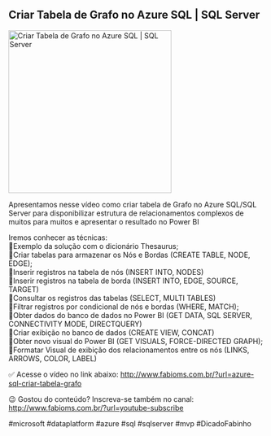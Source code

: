 ## Criar Tabela de Grafo no Azure SQL | SQL Server 

<img src="https://fabioms.com.br//uploads/youtube/YDpJKI3iNBo.png" alt="Criar Tabela de Grafo no Azure SQL | SQL Server " title="Azure SQL" width="320"/>

Apresentamos nesse vídeo como criar tabela de Grafo no Azure SQL/SQL Server para disponibilizar estrutura de relacionamentos complexos de muitos para muitos e apresentar o resultado no Power BI

Iremos conhecer as técnicas:  
🔹Exemplo da solução com o dicionário Thesaurus;  
🔹Criar tabelas para armazenar os Nós e Bordas (CREATE TABLE, NODE, EDGE);  
🔹Inserir registros na tabela de nós (INSERT INTO, NODES)  
🔹Inserir registros na tabela de borda (INSERT INTO, EDGE, SOURCE, TARGET)  
🔹Consultar os registros das tabelas (SELECT, MULTI TABLES)  
🔹Filtrar registros por condicional de nós e bordas (WHERE, MATCH);  
🔹Obter dados do banco de dados no Power BI (GET DATA, SQL SERVER, CONNECTIVITY MODE, DIRECTQUERY)  
🔹Criar exibição no banco de dados (CREATE VIEW, CONCAT)  
🔹Obter novo visual do Power BI (GET VISUALS, FORCE-DIRECTED GRAPH);  
🔹Formatar Visual de exibição dos relacionamentos entre os nós (LINKS, ARROWS, COLOR, LABEL)  

✅ Acesse o vídeo no link abaixo:
http://www.fabioms.com.br/?url=azure-sql-criar-tabela-grafo

😉 Gostou do conteúdo? Inscreva-se também no canal:
http://www.fabioms.com.br/?url=youtube-subscribe

#microsoft #dataplatform #azure #sql #sqlserver #mvp #DicadoFabinho 